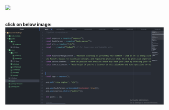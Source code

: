 ![](https://forthebadge.com/images/badges/made-with-javascript.svg) <br><br><br>
<b>click on below image:</b>
[![Watch the video](Screenshot120.png)](https://youtu.be/wjBfHzuoiPE)
